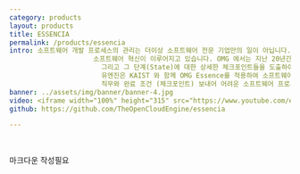 ```yaml
---
category: products
layout: products
title: ESSENCIA
permalink: /products/essencia
intro: 소프트웨어 개발 프로세스의 관리는 더이상 소프트웨어 전문 기업만의 일이 아닙니다. 기존의 산업 영역들에서도 소프트웨어를 개발하고 관리해야 하는 
                     소프트웨어 혁신이 이루어지고 있습니다. OMG 에서는 지난 20년간 소프트웨어 프로젝트의 성공과 실패에 영향을 준 지표들과 이르러야 하는 단계들,
                       그리고 그 단계(State)에 대한 상세한 체크포인트들을 도출하여 표준적인 KPI 를 도출하였습니다. 그것이 바로 [OMG Essence 표준]입니다.
                       유엔진은 KAIST 와 함께 OMG Essence를 적용하여 소프트웨어 진척도를 관리하고 다양한 방법론을 BPMN 프로세스로 각 프로젝트 담당자에게 
                       직무와 완료 조건 (체크포인트) 보내어 어려운 소프트웨어 프로세스를 관리할 수 있도록 해주는 세계최초의 도구인 Essencia 를 제공하고 있습니다.
banner: ../assets/img/banner/banner-4.jpg
video: <iframe width="100%" height="315" src="https://www.youtube.com/embed/Zogksb6TWao?ecver=" frameborder="0" allowfullscreen="" class="style-scope uengine-products"></iframe>
github: https://github.com/TheOpenCloudEngine/essencia

---
```


<br>

마크다운 작성필요
